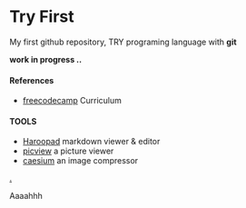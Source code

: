 # Try First

My first github repository, TRY programing language with **git**

**work in progress ..**

#### References

- [freecodecamp](https://www.freecodecamp.org/learn/) Curriculum

#### TOOLS

- [Haroopad](http://pad.haroopress.com/) markdown viewer & editor
- [picview](https://picview.org/) a picture viewer
- [caesium](https://saerasoft.com/caesium/) an image compressor

[.](https://github.portacode.com/ibenk-aja/try-first)

Aaaahhh
